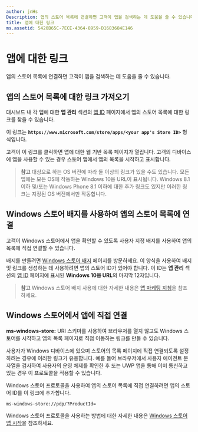 ```yaml
---
author: jnHs
Description: 앱의 스토어 목록에 연결하면 고객이 앱을 검색하는 데 도움을 줄 수 있습니다.
title: 앱에 대한 링크
ms.assetid: 5420B65C-7ECE-4364-8959-D1683684E146
---
```


# 앱에 대한 링크


앱의 스토어 목록에 연결하면 고객이 앱을 검색하는 데 도움을 줄 수 있습니다.

## 앱의 스토어 목록에 대한 링크 가져오기


대시보드 내 각 앱에 대한 **앱 관리** 섹션의 [앱 ID](view-app-identity-details.md) 페이지에서 앱의 스토어 목록에 대한 링크를 찾을 수 있습니다.

이 링크는 **`https://www.microsoft.com/store/apps/<your app's Store ID>`** 형식입니다.

고객이 이 링크를 클릭하면 앱에 대한 웹 기반 목록 페이지가 열립니다. 고객의 디바이스에 앱을 사용할 수 있는 경우 스토어 앱에서 앱의 목록을 시작하고 표시합니다.

> **참고** 대상으로 하는 OS 버전에 따라 둘 이상의 링크가 있을 수도 있습니다. 모든 앱에는 모든 OS에 작동하는 Windows 10용 URL이 표시됩니다. Windows 8.1 이하 및/또는 Windows Phone 8.1 이하에 대한 추가 링크도 있지만 이러한 링크는 지정된 OS 버전에서만 작동합니다.

 

## Windows 스토어 배지를 사용하여 앱의 스토어 목록에 연결


고객이 Windows 스토어에서 앱을 확인할 수 있도록 사용자 지정 배지를 사용하여 앱의 목록에 직접 연결할 수 있습니다.

배지를 만들려면 [Windows 스토어 배지](http://go.microsoft.com/fwlink/p/?LinkID=534236) 페이지를 방문하세요. 이 양식을 사용하여 배지 및 링크를 생성하는 데 사용하려면 앱의 스토어 ID가 있어야 합니다. 이 ID는 **앱 관리** 섹션의 [앱 ID](view-app-identity-details.md) 페이지에 표시된 **Windows 10용 URL**의 마지막 12자입니다.

> **참고** Windows 스토어 배지 사용에 대한 자세한 내용은 [앱 마케팅 지침](app-marketing-guidelines.md)을 참조하세요.

 

## Windows 스토어에서 앱에 직접 연결


**ms-windows-store:** URI 스키마를 사용하여 브라우저를 열지 않고도 Windows 스토어를 시작하고 앱의 목록 페이지로 직접 이동하는 링크를 만들 수 있습니다.

사용자가 Windows 디바이스에 있으며 스토어의 목록 페이지에 직접 연결되도록 설정하려는 경우에 이러한 링크가 유용합니다. 예를 들어 브라우저에서 사용자 에이전트 문자열을 검사하여 사용자의 운영 체제를 확인한 후 또는 UWP 앱을 통해 이미 통신하고 있는 경우 이 프로토콜을 적용할 수 있습니다.

Windows 스토어 프로토콜을 사용하여 앱의 스토어 목록에 직접 연결하려면 앱의 스토어 ID를 이 링크에 추가합니다.

`ms-windows-store://pdp/?ProductId=`

Windows 스토어 프로토콜을 사용하는 방법에 대한 자세한 내용은 [Windows 스토어 앱 시작](../launch-resume/launch-store-app.md)을 참조하세요.

 

 






<!--HONumber=May16_HO2-->



